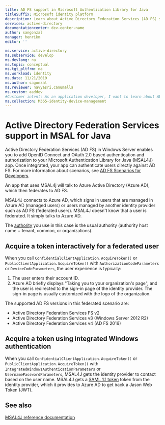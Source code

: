 ```yaml
---
title: AD FS support in Microsoft Authentication Library for Java
titleSuffix: Microsoft identity platform
description: Learn about Active Directory Federation Services (AD FS) support in Microsoft Authentication Library for Java (MSAL4j).
services: active-directory
documentationcenter: dev-center-name
author: sangonzal
manager: henrikm
editor: ''

ms.service: active-directory
ms.subservice: develop
ms.devlang: na
ms.topic: conceptual
ms.tgt_pltfrm: na
ms.workload: identity
ms.date: 11/21/2019
ms.author: sagonzal
ms.reviewer: navyasri.canumalla
ms.custom: aaddev
#Customer intent: As an application developer, I want to learn about AD FS support in MSAL for Java so I can decide if this platform meets my application development needs and requirements.
ms.collection: M365-identity-device-management
---
```


# Active Directory Federation Services support in MSAL for Java

Active Directory Federation Services (AD FS) in Windows Server enables you to add OpenID Connect and OAuth 2.0 based authentication and authorization to your Microsoft Authentication Library for Java (MSAL4J) app. Once integrated, your app can authenticate users directly against AD FS. For more information about scenarios, see [AD FS Scenarios for Developers](https://docs.microsoft.com/windows-server/identity/ad-fs/overview/ad-fs-scenarios-for-developers).

An app that uses MSAL4j will talk to Azure Active Directory (Azure AD), which then federates to AD FS.

MSAL4J connects to Azure AD, which signs in users that are managed in Azure AD (managed users) or users managed by another identity provider such as AD FS (federated users). MSAL4J doesn't  know that a user is federated. It simply talks to Azure AD.

The [authority](msal-client-application-configuration.md#authority) you use in this case is the usual authority (authority host name + tenant, common, or organizations).

## Acquire a token interactively for a federated user

When you call `ConfidentialClientApplication.AcquireToken()` or `PublicClientApplication.AcquireToken()` with `AuthorizationCodeParameters` or `DeviceCodeParameters`, the user experience is typically:

1. The user enters their account ID.
2. Azure AD briefly displays "Taking you to your organization's page", and the user is redirected to the sign-in page of the identity provider. The sign-in page is usually customized with the logo of the organization.

The supported AD FS versions in this federated scenario are:
- Active Directory Federation Services FS v2
- Active Directory Federation Services v3 (Windows Server 2012 R2)
- Active Directory Federation Services v4 (AD FS 2016)

## Acquire a token using integrated Windows authentication

When you call `ConfidentialClientApplication.AcquireToken()` or `PublicClientApplication.AcquireToken()` with `IntegratedWindowsAuthenticationParameters` or `UsernamePasswordParameters`, MSAL4J gets the identity provider to contact based on the user name. MSAL4J gets a [SAML 1.1 token](reference-saml-tokens.md) token from the identity provider, which it provides to Azure AD to get back a Jason Web Token (JWT).

## See also

[MSAL4J reference documentation](https://javadoc.io/doc/com.microsoft.azure/msal4j/latest/index.html)